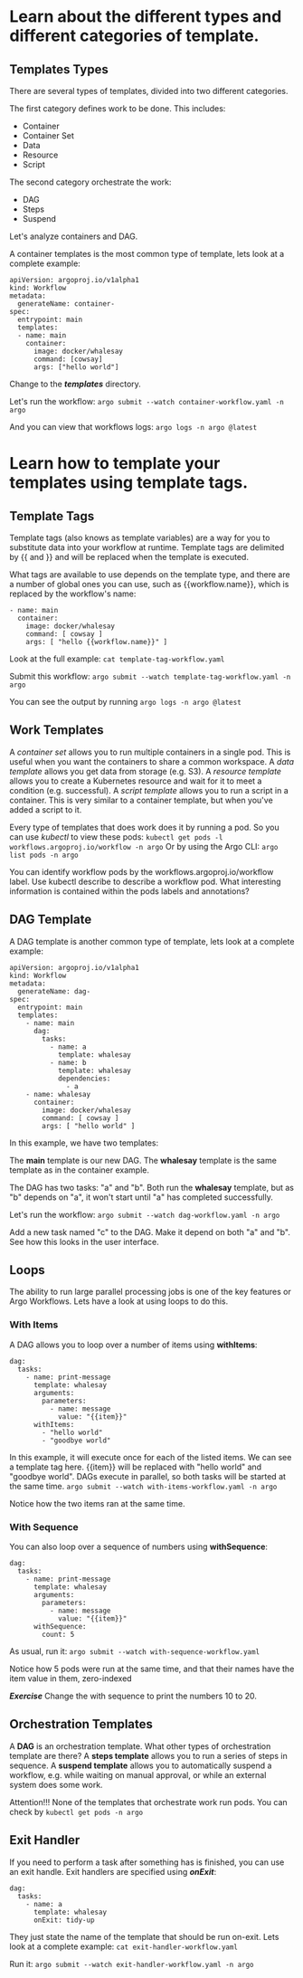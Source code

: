 # Learn about the different types and different categories of template.
## Templates Types
  There are several types of templates, divided into two different categories.

  The first category defines work to be done. This includes:
  - Container
  - Container Set
  - Data
  - Resource
  - Script

  The second category orchestrate the work:
  - DAG
  - Steps
  - Suspend

  Let's analyze containers and DAG.

  A container templates is the most common type of template, lets look at a complete example:

  ```
  apiVersion: argoproj.io/v1alpha1
  kind: Workflow
  metadata:
    generateName: container-
  spec:
    entrypoint: main
    templates:
    - name: main
      container:
        image: docker/whalesay
        command: [cowsay]         
        args: ["hello world"]
  ```
  
  Change to the ***templates*** directory.

  Let's run the workflow:
  `argo submit --watch container-workflow.yaml -n argo`

  And you can view that workflows logs:
  `argo logs -n argo @latest`

# Learn how to template your templates using template tags.
## Template Tags
  Template tags (also knows as template variables) are a way for you to substitute data into your workflow at runtime. Template tags are delimited by {{ and }} and will be replaced when the template is executed.

  What tags are available to use depends on the template type, and there are a number of global ones you can use, such as {{workflow.name}}, which is replaced by the workflow's name:

  ```
  - name: main
    container:
      image: docker/whalesay
      command: [ cowsay ]
      args: [ "hello {{workflow.name}}" ]
  ```

  Look at the full example:
  `cat template-tag-workflow.yaml`

  Submit this workflow:
  `argo submit --watch template-tag-workflow.yaml -n argo`

  You can see the output by running
  `argo logs -n argo @latest `

## Work Templates
  A *container set* allows you to run multiple containers in a single pod. This is useful when you want the containers to share a common workspace.
  A *data template* allows you get data from storage (e.g. S3).
  A *resource template* allows you to create a Kubernetes resource and wait for it to meet a condition (e.g. successful).
  A *script template* allows you to run a script in a container. This is very similar to a container template, but when you've added a script to it.

  Every type of templates that does work does it by running a pod. So you can use *kubectl* to view these pods:
  `kubectl get pods -l workflows.argoproj.io/workflow -n argo`
  Or by using the Argo CLI:
  `argo list pods -n argo`


  You can identify workflow pods by the workflows.argoproj.io/workflow label.
  Use kubectl describe to describe a workflow pod. What interesting information is contained within the pods labels and annotations?

## DAG Template
  A DAG template is another common type of template, lets look at a complete example:

  ```
  apiVersion: argoproj.io/v1alpha1
  kind: Workflow
  metadata:
    generateName: dag-
  spec:
    entrypoint: main
    templates:
      - name: main
        dag:
          tasks:
            - name: a
              template: whalesay
            - name: b
              template: whalesay
              dependencies:
                - a
      - name: whalesay
        container:
          image: docker/whalesay
          command: [ cowsay ]
          args: [ "hello world" ]
  ```

  In this example, we have two templates:

  The **main** template is our new DAG.
  The **whalesay** template is the same template as in the container example.

  The DAG has two tasks: "a" and "b". Both run the **whalesay** template, but as "b" depends on "a", it won't start until "a" has completed successfully.

  Let's run the workflow:
  `argo submit --watch dag-workflow.yaml -n argo`

  Add a new task named "c" to the DAG. Make it depend on both "a" and "b". See how this looks in the user interface.

## Loops
  The ability to run large parallel processing jobs is one of the key features or Argo Workflows. Lets have a look at using loops to do this.

### With Items
  A DAG allows you to loop over a number of items using **withItems**:
  ```
  dag:
    tasks:
      - name: print-message
        template: whalesay
        arguments:
          parameters:
            - name: message
              value: "{{item}}"
        withItems:
          - "hello world"
          - "goodbye world"
  ```

  In this example, it will execute once for each of the listed items. We can see a template tag here. {{item}} will be replaced with "hello world" and "goodbye world". DAGs execute in parallel, so both tasks will be started at the same time.
  `argo submit --watch with-items-workflow.yaml -n argo`

  Notice how the two items ran at the same time.

### With Sequence
  You can also loop over a sequence of numbers using **withSequence**:

  ```
  dag:
    tasks:
      - name: print-message
        template: whalesay
        arguments:
          parameters:
            - name: message
              value: "{{item}}"
        withSequence:
          count: 5
  ```
  As usual, run it:
  `argo submit --watch with-sequence-workflow.yaml`


  Notice how 5 pods were run at the same time, and that their names have the item value in them, zero-indexed

  ***Exercise***
  Change the with sequence to print the numbers 10 to 20.

## Orchestration Templates
  A **DAG** is an orchestration template. What other types of orchestration template are there?
  A **steps template** allows you to run a series of steps in sequence.
  A **suspend template** allows you to automatically suspend a workflow, e.g. while waiting on manual approval, or while an external system does some work.

  Attention!!!
  None of the templates that orchestrate work run pods. You can check by
  `kubectl get pods -n argo`

## Exit Handler
  If you need to perform a task after something has is finished, you can use an exit handle. Exit handlers are specified using ***onExit***:
  ```
  dag:
    tasks:
      - name: a
        template: whalesay
        onExit: tidy-up
  ```

  They just state the name of the template that should be run on-exit.
  Lets look at a complete example:
  `cat exit-handler-workflow.yaml`

  Run it:
  `argo submit --watch exit-handler-workflow.yaml -n argo`

